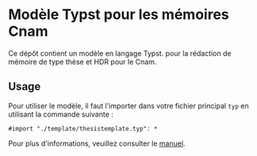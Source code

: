 # Modèle Typst pour les mémoires Cnam

Ce dépôt contient un modèle en langage Typst. pour la rédaction de mémoire de type thèse et HDR pour le Cnam.

## Usage

Pour utiliser le modèle, il faut l'importer dans votre fichier principal `typ` en utilisant la commande suivante :

```typ
#import "./template/thesistemplate.typ": *
```

Pour plus d'informations, veuillez consulter le [manuel](https://github.com/maucejo/Phd_template/blob/main/docs/manual.pdf).
